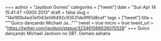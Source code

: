 
+++
author = "Jaydson Gomes"
categories = ["tweet"]
date = "Sun Apr 14 15:41:47 +0000 2013"
draft = false
slug = "14e180b4ed7ef043efd9492c93531de9f61d8cef"
tags = ["tweet"]
title = """Quico dançando Michael Ja..."""
tweet = true
micro = true
tweet_url = "https://twitter.com/jaydson/status/323461086626070528"
+++
Quico dançando Michael Jackson no SBT. Demais aahaha
